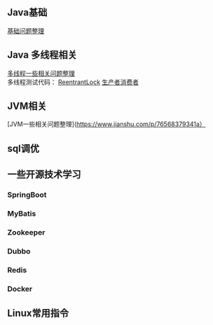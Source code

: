 ## Java基础
[基础问题整理](https://www.jianshu.com/p/0dbe20eab855)

## Java 多线程相关
[多线程一些相关问题整理](https://www.jianshu.com/p/3e73fc3f960a)<br>
多线程测试代码：
[ReentrantLock](https://github.com/rubywang08/zookeeper-study/blob/rpc-server/rmi/src/com/mytest/lockpractice/Lock1.java)
[生产者消费者](https://github.com/rubywang08/zookeeper-study/tree/rpc-server/rmi/src/com/mytest/multithread)

## JVM相关
[JVM一些相关问题整理](https://www.jianshu.com/p/76568379341a）<br>
## sql调优

## 一些开源技术学习
### SpringBoot
### MyBatis
### Zookeeper
### Dubbo
### Redis
### Docker

## Linux常用指令
